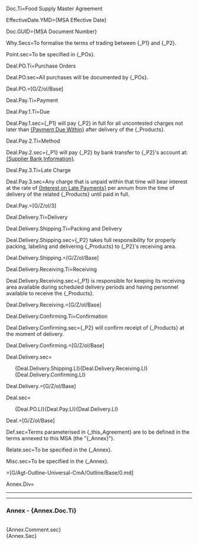 Doc.Ti=Food Supply Master Agreement

EffectiveDate.YMD={MSA Effective Date}

Doc.GUID={MSA Document Number}

Why.Secs=To formalise the terms of trading between {_P1} and {_P2}.

Point.sec=To be specified in {_POs}.

Deal.PO.Ti=Purchase Orders

Deal.PO.sec=All purchases will be documented by {_POs}.

Deal.PO.=[G/Z/ol/Base]

Deal.Pay.Ti=Payment

Deal.Pay.1.Ti=Due

Deal.Pay.1.sec={_P1} will pay {_P2} in full for all uncontested charges not later than <u>{Payment Due Within}</u> after delivery of the {_Products}.

Deal.Pay.2.Ti=Method

Deal.Pay.2.sec={_P1} will pay {_P2} by bank transfer to {_P2}'s account at: <u>{Supplier Bank Information}</u>. 

Deal.Pay.3.Ti=Late Charge

Deal.Pay.3.sec=Any charge that is unpaid within that time will bear interest at the rate of <u>{Interest on Late Payments}</u> per annum from the time of delivery of the related {_Products} until paid in full. 

Deal.Pay.=[G/Z/ol/3]

Deal.Delivery.Ti=Delivery

Deal.Delivery.Shipping.Ti=Packing and Delivery

Deal.Delivery.Shipping.sec={_P2} takes full responsibility for properly packing, labeling and delivering {_Products} to {_P2}'s receiving area.

Deal.Delivery.Shipping.=[G/Z/ol/Base]

Deal.Delivery.Receiving.Ti=Receiving

Deal.Delivery.Receiving.sec={_P1} is responsible for keeping its receiving area available during scheduled delivery periods and having personnel available to receive the {_Products}.

Deal.Delivery.Receiving.=[G/Z/ol/Base]

Deal.Delivery.Confirming.Ti=Confirmation

Deal.Delivery.Confirming.sec={_P2} will confirm receipt of {_Products} at the moment of delivery.

Deal.Delivery.Confirming.=[G/Z/ol/Base]

Deal.Delivery.sec=<ol class="secs-and">{Deal.Delivery.Shipping.LI}{Deal.Delivery.Receiving.LI}{Deal.Delivery.Confirming.LI}</ol>

Deal.Delivery.=[G/Z/ol/Base]

Deal.sec=<ol class="secs-and">{Deal.PO.LI}{Deal.Pay.LI}{Deal.Delivery.LI}</ol>

Deal.=[G/Z/ol/Base]

Def.sec=Terms parameterised in {_this_Agreement} are to be defined in the terms annexed to this MSA (the "{_Annex}").

Relate.sec=To be specified in the {_Annex}.

Misc.sec=To be specified in the {_Annex}.

=[G/Agt-Outline-Universal-CmA/Outline/Base/0.md]

Annex.Div=<hr><hr><h3>Annex - {Annex.Doc.Ti}</h3><br>{Annex.Comment.sec}<br>{Annex.Sec}
